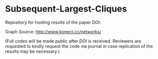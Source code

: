 # Subsequent-Largest-Cliques
Repository for hosting results of the paper DOI:

Graph Source: http://www.konect.cc/networks/

(Full codes will be made public after DOI is received. Reviewers are requested to kindly request the code via journal in case replication of the results may be necessary.)
